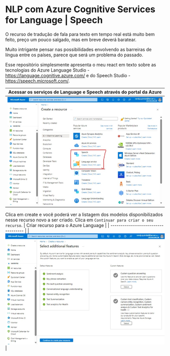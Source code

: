 # NLP com Azure Cognitive Services for Language | Speech
O recurso de tradução de fala para texto em tempo real está muito bem feito, preço um pouco salgado, mas em breve deverá baratear.

Muito intrigante pensar nas possibilidades envolvendo as barreiras de língua entre os países, parece que será um problema do passado.

Esse repositório simplesmente apresenta o meu react em texto sobre as tecnologias do Azure Language Studio - https://language.cognitive.azure.com/ e do Speech Studio - https://speech.microsoft.com/.

| Acessar os serviços de Language e Speech através do portal da Azure| 
| ----------------------------------- |
| ![NLP Serviços](inputs/speech4.jpeg) |

Clica em create e você poderá ver a listagem dos modelos disponibilizados nesse recurso novo a ser criado. Clica em `Continuar para criar o seu recurso`.
| Criar recurso para o Azure Language | 
| ----------------------------------- |
| ![Criando recurso do Azure Language](inputs/lang1.jpeg) |
